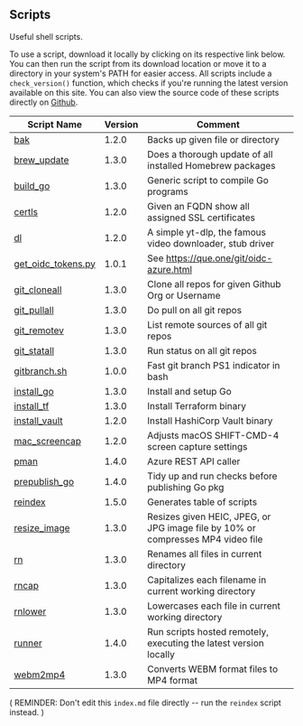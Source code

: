 ## Scripts
Useful shell scripts.

To use a script, download it locally by clicking on its respective link below. You can then run the script from its download location or move it to a directory in your system's PATH for easier access. All scripts include a `check_version()` function, which checks if you're running the latest version available on this site. You can also view the source code of these scripts directly on [Github](https://github.com/git719/tips/tree/main/scripts).

| Script Name | Version    | Comment               |
|-------------|------------|-----------------------|
| [bak](bak)  | 1.2.0      | Backs up given file or directory |
| [brew_update](brew_update) | 1.3.0      | Does a thorough update of all installed Homebrew packages |
| [build_go](build_go) | 1.3.0      | Generic script to compile Go programs |
| [certls](certls) | 1.2.0      | Given an FQDN show all assigned SSL certificates  |
| [dl](dl)    | 1.2.0      | A simple yt-dlp, the famous video downloader, stub driver |
| [get_oidc_tokens.py](get_oidc_tokens.py) | 1.0.1      | See https://que.one/git/oidc-azure.html |
| [git_cloneall](git_cloneall) | 1.3.0      | Clone all repos for given Github Org or Username |
| [git_pullall](git_pullall) | 1.3.0      | Do pull on all git repos |
| [git_remotev](git_remotev) | 1.3.0      | List remote sources of all git repos |
| [git_statall](git_statall) | 1.3.0      | Run status on all git repos |
| [gitbranch.sh](gitbranch.sh) | 1.0.0      | Fast git branch PS1 indicator in bash |
| [install_go](install_go) | 1.3.0      | Install and setup Go  |
| [install_tf](install_tf) | 1.3.0      | Install Terraform binary |
| [install_vault](install_vault) | 1.2.0      | Install HashiCorp Vault binary |
| [mac_screencap](mac_screencap) | 1.2.0      | Adjusts macOS SHIFT-CMD-4 screen capture settings |
| [pman](pman) | 1.4.0      | Azure REST API caller |
| [prepublish_go](prepublish_go) | 1.4.0      | Tidy up and run checks before publishing Go pkg |
| [reindex](reindex) | 1.5.0      | Generates table of scripts |
| [resize_image](resize_image) | 1.3.0      | Resizes given HEIC, JPEG, or JPG image file by 10% or compresses MP4 video file |
| [rn](rn)    | 1.3.0      | Renames all files in current directory |
| [rncap](rncap) | 1.3.0      | Capitalizes each filename in current working directory |
| [rnlower](rnlower) | 1.3.0      | Lowercases each file in current working directory |
| [runner](runner) | 1.4.0      | Run scripts hosted remotely, executing the latest version locally |
| [webm2mp4](webm2mp4) | 1.3.0      | Converts WEBM format files to MP4 format |

( REMINDER: Don't edit this `index.md` file directly -- run the `reindex` script instead. )


